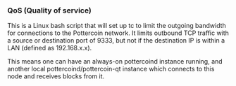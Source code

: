 ### QoS (Quality of service) ###

This is a Linux bash script that will set up tc to limit the outgoing bandwidth for connections to the Pottercoin network. It limits outbound TCP traffic with a source or destination port of 9333, but not if the destination IP is within a LAN (defined as 192.168.x.x).

This means one can have an always-on pottercoind instance running, and another local pottercoind/pottercoin-qt instance which connects to this node and receives blocks from it.
